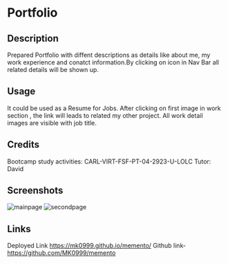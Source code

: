 # Portfolio
## Description
Prepared Portfolio with diffent descriptions as details like about me, my work experience and conatct information.By clicking on icon in Nav Bar all related details will be shown up.

## Usage
It could be used as a Resume for Jobs. After clicking on first image in work section , the link will leads to related my other project. All work detail images are visible with job title.

## Credits
Bootcamp study activities: CARL-VIRT-FSF-PT-04-2923-U-LOLC
Tutor: David

## Screenshots
![mainpage](https://github.com/MK0999/Portfolio/blob/main/Screenshot%20(71).png?raw=true)
![secondpage](https://github.com/MK0999/Portfolio/blob/main/Screenshot%20(72).png?raw=true)

## Links
Deployed Link https://mk0999.github.io/memento/
Github link- https://github.com/MK0999/memento
